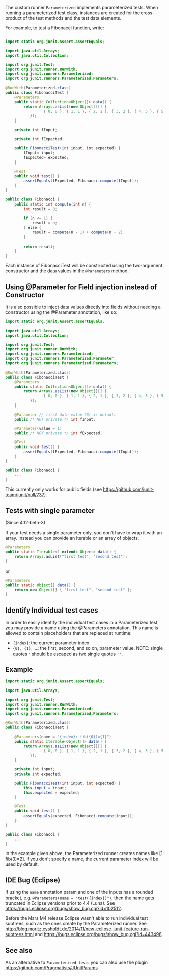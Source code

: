The custom runner `Parameterized` implements parameterized tests. When running a parameterized test class, instances are created for the cross-product of the test methods and the test data elements.

For example, to test a Fibonacci function, write:
```java

import static org.junit.Assert.assertEquals;

import java.util.Arrays;
import java.util.Collection;

import org.junit.Test;
import org.junit.runner.RunWith;
import org.junit.runners.Parameterized;
import org.junit.runners.Parameterized.Parameters;

@RunWith(Parameterized.class)
public class FibonacciTest {
    @Parameters
    public static Collection<Object[]> data() {
        return Arrays.asList(new Object[][] {     
                 { 0, 0 }, { 1, 1 }, { 2, 1 }, { 3, 2 }, { 4, 3 }, { 5, 5 }, { 6, 8 }  
           });
    }

    private int fInput;

    private int fExpected;

    public FibonacciTest(int input, int expected) {
        fInput= input;
        fExpected= expected;
    }

    @Test
    public void test() {
        assertEquals(fExpected, Fibonacci.compute(fInput));
    }
}
```

```java
public class Fibonacci {
    public static int compute(int n) {
    	int result = 0;
    	
        if (n <= 1) { 
        	result = n; 
        } else { 
        	result = compute(n - 1) + compute(n - 2); 
        }
        
        return result;
    }
}
```
	 
Each instance of FibonacciTest will be constructed using the two-argument constructor and the data values in the `@Parameters` method.

## Using @Parameter for Field injection instead of Constructor

It is also possible to inject data values directly into fields without needing a constructor using the @Parameter annotation, like so:

```java
import static org.junit.Assert.assertEquals;

import java.util.Arrays;
import java.util.Collection;

import org.junit.Test;
import org.junit.runner.RunWith;
import org.junit.runners.Parameterized;
import org.junit.runners.Parameterized.Parameter;
import org.junit.runners.Parameterized.Parameters;

@RunWith(Parameterized.class)
public class FibonacciTest {
    @Parameters
    public static Collection<Object[]> data() {
        return Arrays.asList(new Object[][] {
                 { 0, 0 }, { 1, 1 }, { 2, 1 }, { 3, 2 }, { 4, 3 }, { 5, 5 }, { 6, 8 }  
           });
    }

    @Parameter // first data value (0) is default
    public /* NOT private */ int fInput;

    @Parameter(value = 1)
    public /* NOT private */ int fExpected;

    @Test
    public void test() {
        assertEquals(fExpected, Fibonacci.compute(fInput));
    }
}

public class Fibonacci {
    ...
}
```

This currently only works for public fields (see https://github.com/junit-team/junit/pull/737).

## Tests with single parameter

(Since 4.12-beta-3)

If your test needs a single parameter only, you don't have to wrap it with an array. Instead you can provide an Iterable or an array of objects.

```java
@Parameters
public static Iterable<? extends Object> data() {
    return Arrays.asList("first test", "second test");
}
```

or

```java
@Parameters
public static Object[] data() {
    return new Object[] { "first test", "second test" };
}
```

## Identify Individual test cases

In order to easily identify the individual test cases in a Parameterized test, you may provide a name using the @Parameters annotation. This name is allowed to contain placeholders that are replaced at runtime:

- `{index}`: the current parameter index
- `{0}, {1}, …`: the first, second, and so on, parameter value. NOTE: single quotes `'` should be escaped as two single quotes `''`.

## Example
```java
import static org.junit.Assert.assertEquals;

import java.util.Arrays;

import org.junit.Test;
import org.junit.runner.RunWith;
import org.junit.runners.Parameterized;
import org.junit.runners.Parameterized.Parameters;

@RunWith(Parameterized.class)
public class FibonacciTest {

    @Parameters(name = "{index}: fib({0})={1}")
    public static Iterable<Object[]> data() {
        return Arrays.asList(new Object[][] { 
                 { 0, 0 }, { 1, 1 }, { 2, 1 }, { 3, 2 }, { 4, 3 }, { 5, 5 }, { 6, 8 }
           });
    }

    private int input;
    private int expected;

    public FibonacciTest(int input, int expected) {
        this.input = input;
        this.expected = expected;
    }

    @Test
    public void test() {
        assertEquals(expected, Fibonacci.compute(input));
    }
}

public class Fibonacci {
    ...
}
```

In the example given above, the Parameterized runner creates names like [1: fib(3)=2]. If you don't specify a name, the current parameter index will be used by default.

## IDE Bug (Eclipse)
If using the `name` annotation param and one of the inputs has a rounded bracket, e.g. `@Parameters(name = "test({index})")`, then the name gets truncated in Eclipse versions prior to 4.4 (Luna). See https://bugs.eclipse.org/bugs/show_bug.cgi?id=102512.

Before the Mars M4 release Eclipse wasn't able to run individual test subtrees, such as the ones create by the Parameterized runner.
See http://blog.moritz.eysholdt.de/2014/11/new-eclipse-junit-feature-run-subtrees.html and https://bugs.eclipse.org/bugs/show_bug.cgi?id=443498.

## See also

As an alternative to `Parameterized tests` you can also use the plugin https://github.com/Pragmatists/JUnitParams